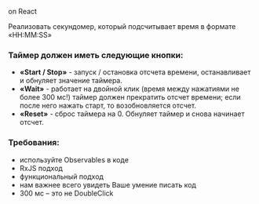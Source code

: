 on React

Реализовать секундомер, который подсчитывает время в формате «HH:MM:SS»

### Таймер должен иметь следующие кнопки:

-   **«Start / Stop»** - запуск / остановка отсчета времени, останавливает и обнуляет значение таймера.
-   **«Wait»** - работает на двойной клик (время между нажатиями не более 300 мс!) таймер должен прекратить отсчет времени; если после него нажать старт, то возобновляется отсчет.
-   **«Reset»** - сброс таймера на 0. Обнуляет таймер и снова начинает отсчет.

### Требования:

-   используйте Observables в коде
-   RxJS подход
-   функциональный подход
-   нам важнее всего увидеть Ваше умение писать код
-   300 мс – это не DoubleClick

